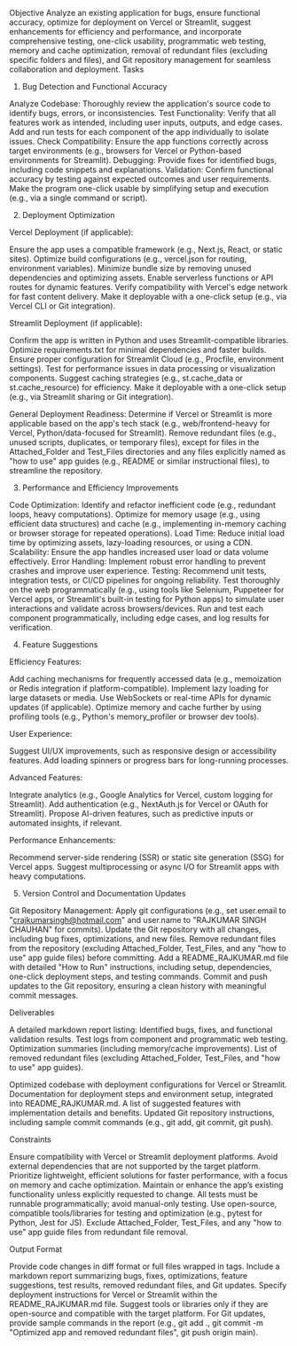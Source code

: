 
Objective
Analyze an existing application for bugs, ensure functional accuracy, optimize for deployment on Vercel or Streamlit, suggest enhancements for efficiency and performance, and incorporate comprehensive testing, one-click usability, programmatic web testing, memory and cache optimization, removal of redundant files (excluding specific folders and files), and Git repository management for seamless collaboration and deployment.
Tasks
1. Bug Detection and Functional Accuracy

Analyze Codebase: Thoroughly review the application's source code to identify bugs, errors, or inconsistencies.
Test Functionality: Verify that all features work as intended, including user inputs, outputs, and edge cases. Add and run tests for each component of the app individually to isolate issues.
Check Compatibility: Ensure the app functions correctly across target environments (e.g., browsers for Vercel or Python-based environments for Streamlit).
Debugging: Provide fixes for identified bugs, including code snippets and explanations.
Validation: Confirm functional accuracy by testing against expected outcomes and user requirements. Make the program one-click usable by simplifying setup and execution (e.g., via a single command or script).

2. Deployment Optimization

Vercel Deployment (if applicable):

Ensure the app uses a compatible framework (e.g., Next.js, React, or static sites).
Optimize build configurations (e.g., vercel.json for routing, environment variables).
Minimize bundle size by removing unused dependencies and optimizing assets.
Enable serverless functions or API routes for dynamic features.
Verify compatibility with Vercel's edge network for fast content delivery.
Make it deployable with a one-click setup (e.g., via Vercel CLI or Git integration).


Streamlit Deployment (if applicable):

Confirm the app is written in Python and uses Streamlit-compatible libraries.
Optimize requirements.txt for minimal dependencies and faster builds.
Ensure proper configuration for Streamlit Cloud (e.g., Procfile, environment settings).
Test for performance issues in data processing or visualization components.
Suggest caching strategies (e.g., st.cache_data or st.cache_resource) for efficiency.
Make it deployable with a one-click setup (e.g., via Streamlit sharing or Git integration).


General Deployment Readiness: Determine if Vercel or Streamlit is more applicable based on the app's tech stack (e.g., web/frontend-heavy for Vercel, Python/data-focused for Streamlit). Remove redundant files (e.g., unused scripts, duplicates, or temporary files), except for files in the Attached_Folder and Test_Files directories and any files explicitly named as "how to use" app guides (e.g., README or similar instructional files), to streamline the repository.


3. Performance and Efficiency Improvements

Code Optimization: Identify and refactor inefficient code (e.g., redundant loops, heavy computations). Optimize for memory usage (e.g., using efficient data structures) and cache (e.g., implementing in-memory caching or browser storage for repeated operations).
Load Time: Reduce initial load time by optimizing assets, lazy-loading resources, or using a CDN.
Scalability: Ensure the app handles increased user load or data volume effectively.
Error Handling: Implement robust error handling to prevent crashes and improve user experience.
Testing:
Recommend unit tests, integration tests, or CI/CD pipelines for ongoing reliability.
Test thoroughly on the web programmatically (e.g., using tools like Selenium, Puppeteer for Vercel apps, or Streamlit's built-in testing for Python apps) to simulate user interactions and validate across browsers/devices.
Run and test each component programmatically, including edge cases, and log results for verification.



4. Feature Suggestions

Efficiency Features:

Add caching mechanisms for frequently accessed data (e.g., memoization or Redis integration if platform-compatible).
Implement lazy loading for large datasets or media.
Use WebSockets or real-time APIs for dynamic updates (if applicable).
Optimize memory and cache further by using profiling tools (e.g., Python's memory_profiler or browser dev tools).


User Experience:

Suggest UI/UX improvements, such as responsive design or accessibility features.
Add loading spinners or progress bars for long-running processes.


Advanced Features:

Integrate analytics (e.g., Google Analytics for Vercel, custom logging for Streamlit).
Add authentication (e.g., NextAuth.js for Vercel or OAuth for Streamlit).
Propose AI-driven features, such as predictive inputs or automated insights, if relevant.


Performance Enhancements:

Recommend server-side rendering (SSR) or static site generation (SSG) for Vercel apps.
Suggest multiprocessing or async I/O for Streamlit apps with heavy computations.



5. Version Control and Documentation Updates

Git Repository Management:
Apply git configurations (e.g., set user.email to "crajkumarsingh@hotmail.com" and user.name to "RAJKUMAR SINGH CHAUHAN" for commits).
Update the Git repository with all changes, including bug fixes, optimizations, and new files.
Remove redundant files from the repository (excluding Attached_Folder, Test_Files, and any "how to use" app guide files) before committing.
Add a README_RAJKUMAR.md file with detailed "How to Run" instructions, including setup, dependencies, one-click deployment steps, and testing commands.
Commit and push updates to the Git repository, ensuring a clean history with meaningful commit messages.



Deliverables

A detailed markdown report listing:
Identified bugs, fixes, and functional validation results.
Test logs from component and programmatic web testing.
Optimization summaries (including memory/cache improvements).
List of removed redundant files (excluding Attached_Folder, Test_Files, and "how to use" app guides).


Optimized codebase with deployment configurations for Vercel or Streamlit.
Documentation for deployment steps and environment setup, integrated into README_RAJKUMAR.md.
A list of suggested features with implementation details and benefits.
Updated Git repository instructions, including sample commit commands (e.g., git add, git commit, git push).

Constraints

Ensure compatibility with Vercel or Streamlit deployment platforms.
Avoid external dependencies that are not supported by the target platform.
Prioritize lightweight, efficient solutions for faster performance, with a focus on memory and cache optimization.
Maintain or enhance the app’s existing functionality unless explicitly requested to change.
All tests must be runnable programmatically; avoid manual-only testing.
Use open-source, compatible tools/libraries for testing and optimization (e.g., pytest for Python, Jest for JS).
Exclude Attached_Folder, Test_Files, and any "how to use" app guide files from redundant file removal.

Output Format

Provide code changes in diff format or full files wrapped in <xaiArtifact> tags.
Include a markdown report summarizing bugs, fixes, optimizations, feature suggestions, test results, removed redundant files, and Git updates.
Specify deployment instructions for Vercel or Streamlit within the README_RAJKUMAR.md file.
Suggest tools or libraries only if they are open-source and compatible with the target platform.
For Git updates, provide sample commands in the report (e.g., git add ., git commit -m "Optimized app and removed redundant files", git push origin main).
